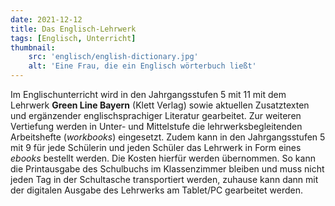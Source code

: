 ```yaml
---
date: 2021-12-12
title: Das Englisch-Lehrwerk
tags: [Englisch, Unterricht]
thumbnail:
    src: 'englisch/english-dictionary.jpg'
    alt: 'Eine Frau, die ein Englisch wörterbuch ließt'
---
```


Im Englischunterricht wird in den Jahrgangsstufen 5 mit 11 mit dem Lehrwerk **Green Line Bayern** (Klett Verlag) sowie aktuellen Zusatztexten und ergänzender englischsprachiger Literatur gearbeitet. Zur weiteren Vertiefung werden in Unter- und Mittelstufe die lehrwerksbegleitenden Arbeitshefte (_workbooks_) eingesetzt.
Zudem kann in den Jahrgangsstufen 5 mit 9 für jede Schülerin und jeden Schüler das Lehrwerk in Form eines _ebooks_ bestellt werden. Die Kosten hierfür werden übernommen. So kann die Printausgabe des Schulbuchs im Klassenzimmer bleiben und muss nicht jeden Tag in der Schultasche transportiert werden, zuhause kann dann mit der digitalen Ausgabe des Lehrwerks am Tablet/PC gearbeitet werden.
